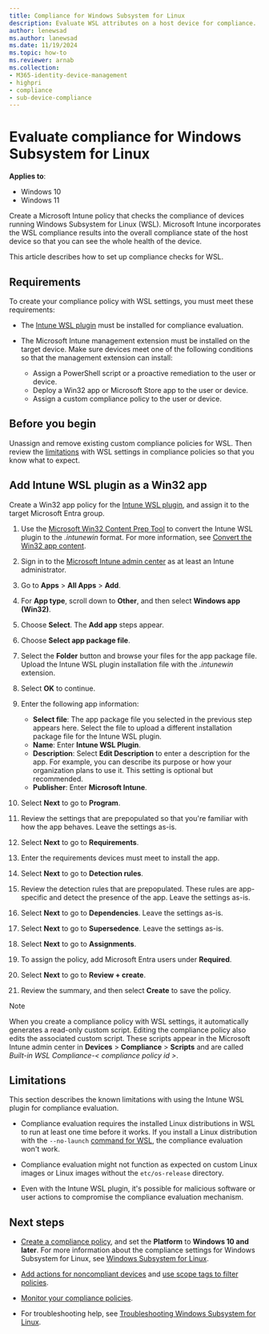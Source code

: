 ```yaml
---
title: Compliance for Windows Subsystem for Linux
description: Evaluate WSL attributes on a host device for compliance.
author: lenewsad
ms.author: lanewsad
ms.date: 11/19/2024
ms.topic: how-to
ms.reviewer: arnab
ms.collection:
- M365-identity-device-management
- highpri
- compliance
- sub-device-compliance
---
```


# Evaluate compliance for Windows Subsystem for Linux

**Applies to**:
- Windows 10
- Windows 11

Create a Microsoft Intune policy that checks the compliance of devices running Windows Subsystem for Linux (WSL). Microsoft Intune incorporates the WSL compliance results into the overall compliance state of the host device so that you can see the whole health of the device.

This article describes how to set up compliance checks for WSL.

## Requirements

To create your compliance policy with WSL settings, you must meet these requirements:

- The [Intune WSL plugin](https://go.microsoft.com/fwlink/?linkid=2296896) must be installed for compliance evaluation.

- The Microsoft Intune management extension must be installed on the target device. Make sure devices meet one of the following conditions so that the management extension can install:

   - Assign a PowerShell script or a proactive remediation to the user or device.
   - Deploy a Win32 app or Microsoft Store app to the user or device.
   - Assign a custom compliance policy to the user or device.

## Before you begin

Unassign and remove existing custom compliance policies for WSL. Then review the [limitations](#limitations) with WSL settings in compliance policies so that you know what to expect.

## Add Intune WSL plugin as a Win32 app

Create a Win32 app policy for the [Intune WSL plugin](https://github.com/microsoft/shell-intune-samples/blame/master/Linux/WSL/IntuneWSLPluginInstaller/IntuneWSLPluginInstaller.msi), and assign it to the target Microsoft Entra group.

1. Use the [Microsoft Win32 Content Prep Tool](https://github.com/Microsoft/Microsoft-Win32-Content-Prep-Tool) to convert the Intune WSL plugin to the *.intunewin* format. For more information, see [Convert the Win32 app content](../apps/apps-win32-prepare.md#convert-the-win32-app-content).

2. Sign in to the [Microsoft Intune admin center](https://go.microsoft.com/fwlink/?linkid=2109431) as at least an Intune administrator.

3. Go to **Apps** > **All Apps** > **Add**.

4. For **App type**, scroll down to **Other**, and then select **Windows app (Win32)**.

5. Choose **Select**. The **Add app** steps appear.

6. Choose **Select app package file**.

7. Select the **Folder** button and browse your files for the app package file. Upload the Intune WSL plugin installation file with the *.intunewin* extension.

8. Select **OK** to continue.

9. Enter the following app information:
   - **Select file**: The app package file you selected in the previous step appears here. Select the file to upload a different installation package file for the Intune WSL plugin.
   - **Name**: Enter **Intune WSL Plugin**.
   - **Description**: Select **Edit Description** to enter a description for the app. For example, you can describe its purpose or how your organization plans to use it. This setting is optional but recommended.
   - **Publisher**: Enter **Microsoft Intune**.

10. Select **Next** to go to **Program**.

11. Review the settings that are prepopulated so that you're familiar with how the app behaves. Leave the settings as-is.

12. Select **Next** to go to **Requirements**.

13. Enter the requirements devices must meet to install the app.

14. Select **Next** to go to **Detection rules**.

15. Review the detection rules that are prepopulated. These rules are app-specific and detect the presence of the app. Leave the settings as-is.

16. Select **Next** to go to **Dependencies**. Leave the settings as-is.

17. Select **Next** to go to **Supersedence**. Leave the settings as-is.

18. Select **Next** to go to **Assignments**.

19. To assign the policy, add Microsoft Entra users under **Required**.

20. Select **Next** to go to **Review + create**.

21. Review the summary, and then select **Create** to save the policy.

> [!NOTE]
> When you create a compliance policy with WSL settings, it automatically generates a read-only custom script. Editing the compliance policy also edits the associated custom script. These scripts appear in the Microsoft Intune admin center in **Devices** > **Compliance** > **Scripts** and are called *Built-in WSL Compliance-< compliance policy id >*.

## Limitations

This section describes the known limitations with using the Intune WSL plugin for compliance evaluation.

- Compliance evaluation requires the installed Linux distributions in WSL to run at least one time before it works. If you install a Linux distribution with the `--no-launch` [command for WSL](/windows/wsl/basic-commands), the compliance evaluation won't work.

- Compliance evaluation might not function as expected on custom Linux images or Linux images without the `etc/os-release` directory.

- Even with the Intune WSL plugin, it's possible for malicious software or user actions to compromise the compliance evaluation mechanism.

## Next steps

- [Create a compliance policy](create-compliance-policy.md#create-the-policy), and set the **Platform** to **Windows 10 and later**. For more information about the compliance settings for Windows Subsystem for Linux, see [Windows Subsystem for Linux](compliance-policy-create-windows.md#windows-subsystem-for-linux).

- [Add actions for noncompliant devices](actions-for-noncompliance.md) and [use scope tags to filter policies](../fundamentals/scope-tags.md).

- [Monitor your compliance policies](compliance-policy-monitor.md).

- For troubleshooting help, see [Troubleshooting Windows Subsystem for Linux](/windows/wsl/troubleshooting).
